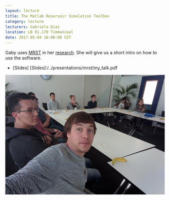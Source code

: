 ```yaml
---
layout: lecture
title: The Matlab Reservoir Simulation Toolbox 
category: lecture
lecturers: Gabriela Diaz
location: LB 01.170 Timmanzaal
date: 2017-05-04 16:00:00 CET
---
```


Gaby uses [MRST] in her [research]. She will give us a short intro on how to use the software.

* [Slides]
[Slides]:/../presentations/mrst/my_talk.pdf

![gaby](/images/IMG_20170504_172102.jpg)

[MRST]: http://www.sintef.no/projectweb/mrst/
[research]: http://www.ewi.tudelft.nl/fileadmin/Faculteit/EWI/Over_de_faculteit/Afdelingen/Applied_Mathematics/Rapporten/2011/Technical_report_17_01_GD.pdf

